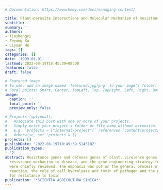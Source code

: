 ```yaml
---
# Documentation: https://wowchemy.com/docs/managing-content/

title: Plant-parasite Interactions and Molecular Mechanism of Resistance
subtitle: ''
summary: ''
authors:
- liushengyi
- Zeyong Xu
- Liyuan He
tags: []
categories: []
date: '1999-01-01'
lastmod: 2022-08-19T18:45:39+08:00
featured: false
draft: false

# Featured image
# To use, add an image named `featured.jpg/png` to your page's folder.
# Focal points: Smart, Center, TopLeft, Top, TopRight, Left, Right, BottomLeft, Bottom, BottomRight.
image:
  caption: ''
  focal_point: ''
  preview_only: false

# Projects (optional).
#   Associate this post with one or more of your projects.
#   Simply enter your project's folder or file name without extension.
#   E.g. `projects = ["internal-project"]` references `content/project/deep-learning/index.md`.
#   Otherwise, set `projects = []`.
projects: []
publishDate: '2022-08-19T10:45:39.514518Z'
publication_types:
- '2'
abstract: Resistance genes and defense genes of plant, virulence genes of pathogen,
  resistance mechanism to disease, and the gene engineering strategy for resistance
  were chiefly reviewed. The emphasis was put on the general process of resistance
  reaction, the role of cell hydrolyase and toxin of pathogen and the gene engineering
  for resistance to toxin
publication: '*SCIENTIA AGRICULTURA SINICA*'
---
```

